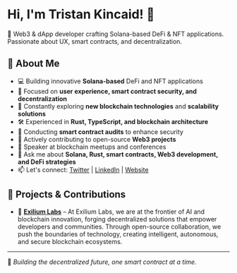 # Hi, I'm Tristan Kincaid! 👋

🔗 Web3 & dApp developer crafting Solana-based DeFi & NFT applications. Passionate about UX, smart contracts, and decentralization.

## 🚀 About Me
- 💻 Building innovative **Solana-based** DeFi and NFT applications
- 🎯 Focused on **user experience, smart contract security, and decentralization**
- 🌱 Constantly exploring **new blockchain technologies** and **scalability solutions**
- 🛠 Experienced in **Rust, TypeScript, and blockchain architecture**
- 🔬 Conducting **smart contract audits** to enhance security
- 🤝 Actively contributing to open-source **Web3 projects**
- 🎤 Speaker at blockchain meetups and conferences
- 💬 Ask me about **Solana, Rust, smart contracts, Web3 development, and DeFi strategies**
- 📫 Let's connect: [Twitter](#) | [LinkedIn](#) | [Website](#)

## 🔨 Projects & Contributions
- 🚀 **[Exilium Labs](https://github.com/Exilium-Labs/)** – At Exilium Labs, we are at the frontier of AI and blockchain innovation, forging decentralized solutions that empower developers and communities. Through open-source collaboration, we push the boundaries of technology, creating intelligent, autonomous, and secure blockchain ecosystems.

---
🚀 _Building the decentralized future, one smart contract at a time._

